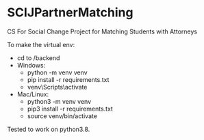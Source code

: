 # SCIJPartnerMatching
CS For Social Change Project for Matching Students with Attorneys

To make the virtual env: 
- cd to /backend
- Windows: 
    - python -m venv venv
    - pip install -r requirements.txt
    - venv\Scripts\activate
- Mac/Linux:
    - python3 -m venv venv
    - pip3 install -r requirements.txt
    - source venv/bin/activate

Tested to work on python3.8. 